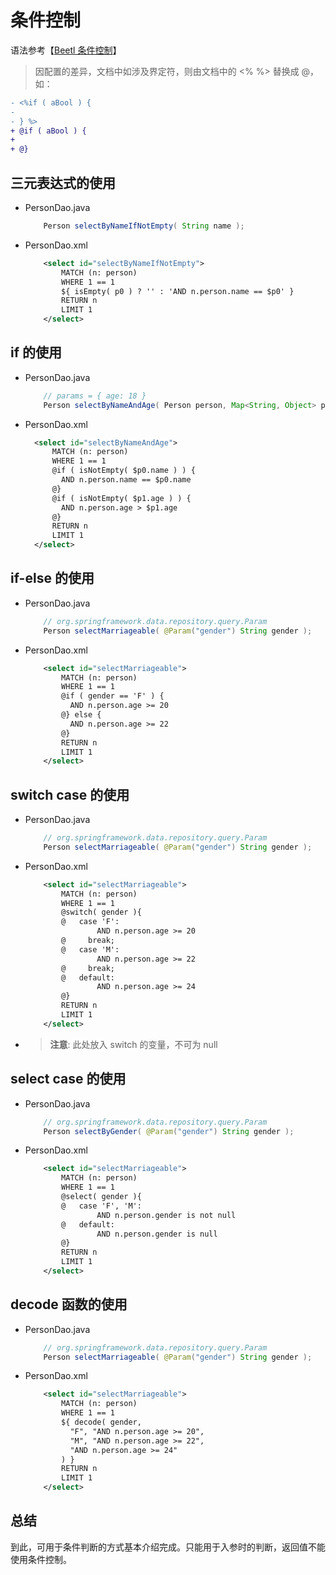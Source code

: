 # 条件控制

语法参考【[Beetl 条件控制](https://www.kancloud.cn/xiandafu/beetl3_guide/2138953)】

> 因配置的差异，文档中如涉及界定符，则由文档中的 <% %> 替换成 @，如：

  ```diff
  - <%if ( aBool ) { 
  -                         
  - } %>                
  + @if ( aBool ) {
  +                       
  + @}                 
  ```

## 三元表达式的使用

- PersonDao.java

    ```java
        Person selectByNameIfNotEmpty( String name );
    ```

- PersonDao.xml

    ```xml
        <select id="selectByNameIfNotEmpty">
            MATCH (n: person)
            WHERE 1 == 1 
            ${ isEmpty( p0 ) ? '' : 'AND n.person.name == $p0' }
            RETURN n
            LIMIT 1
        </select>
    ```

## if 的使用

- PersonDao.java

    ```java
        // params = { age: 18 }
        Person selectByNameAndAge( Person person, Map<String, Object> params );
    ```

- PersonDao.xml

    ```xml
      <select id="selectByNameAndAge">
          MATCH (n: person)
          WHERE 1 == 1
          @if ( isNotEmpty( $p0.name ) ) {
            AND n.person.name == $p0.name
          @}
          @if ( isNotEmpty( $p1.age ) ) {
            AND n.person.age > $p1.age
          @}
          RETURN n
          LIMIT 1
      </select>
    ```

## if-else 的使用

- PersonDao.java

    ```java
        // org.springframework.data.repository.query.Param
        Person selectMarriageable( @Param("gender") String gender );
    ```

- PersonDao.xml

    ```xml
        <select id="selectMarriageable">
            MATCH (n: person)
            WHERE 1 == 1 
            @if ( gender == 'F' ) {
              AND n.person.age >= 20
            @} else {
              AND n.person.age >= 22
            @}
            RETURN n
            LIMIT 1
        </select>
    ```

## switch case 的使用

- PersonDao.java
    ```java
        // org.springframework.data.repository.query.Param
        Person selectMarriageable( @Param("gender") String gender );
    ```

- PersonDao.xml

    ```xml
        <select id="selectMarriageable">
            MATCH (n: person)
            WHERE 1 == 1 
            @switch( gender ){
            @   case 'F':
                    AND n.person.age >= 20  
            @     break;
            @   case 'M':
                    AND n.person.age >= 22
            @     break;
            @   default:
                    AND n.person.age >= 24
            @}
            RETURN n
            LIMIT 1
        </select>

   ```
- > **注意**: 此处放入 switch 的变量，不可为 null

## select case 的使用

- PersonDao.java

    ```java
        // org.springframework.data.repository.query.Param
        Person selectByGender( @Param("gender") String gender );
    ```

- PersonDao.xml

    ```xml
        <select id="selectMarriageable">
            MATCH (n: person)
            WHERE 1 == 1 
            @select( gender ){
            @   case 'F', 'M':
                    AND n.person.gender is not null
            @   default:
                    AND n.person.gender is null
            @}
            RETURN n
            LIMIT 1
        </select>
    ```

## decode 函数的使用

- PersonDao.java

    ```java
        // org.springframework.data.repository.query.Param
        Person selectMarriageable( @Param("gender") String gender );
    ```

- PersonDao.xml

    ```xml
        <select id="selectMarriageable">
            MATCH (n: person)
            WHERE 1 == 1 
            ${ decode( gender, 
              "F", "AND n.person.age >= 20", 
              "M", "AND n.person.age >= 22", 
              "AND n.person.age >= 24" 
            ) }
            RETURN n
            LIMIT 1
        </select>
    ```

## 总结

到此，可用于条件判断的方式基本介绍完成。只能用于入参时的判断，返回值不能使用条件控制。